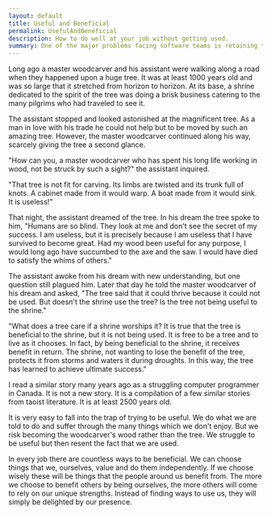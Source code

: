 ```yaml
---
layout: default
title: Useful and Beneficial
permalink: UsefulAndBeneficial
description: How to do well at your job without getting used.
summary: One of the major problems facing software teams is retaining talent. A familiar refrain is, "If I'm going to put up with this, I'll need more money."  Even as developers' salaries increase, their satisfaction in their jobs doesn't seem to.  This story from taoist literature shed some surprising light on the problem for me.
---
```

Long ago a master woodcarver and his assistant were walking along a
road when they happened upon a huge tree.  It was at least 1000 years
old and was so large that it stretched from horizon to horizon.  At
its base, a shrine dedicated to the spirit of the tree was doing a
brisk business catering to the many pilgrims who had traveled to see
it.

The assistant stopped and looked astonished at the magnificent tree.
As a man in love with his trade he could not help but to be moved by
such an amazing tree.  However, the master woodcarver continued along
his way, scarcely giving the tree a second glance.

"How can you, a master woodcarver who has spent his long life working
in wood, not be struck by such a sight?" the assistant inquired.

"That tree is not fit for carving.  Its limbs are twisted and its
trunk full of knots.  A cabinet made from it would warp.  A boat made
from it would sink.  It is useless!"

That night, the assistant dreamed of the tree.  In his dream the tree
spoke to him, "Humans are so blind.  They look at me and don't see the
secret of my success.  I am useless, but it is precisely because I am
useless that I have survived to become great.  Had my wood been useful
for any purpose, I would long ago have succumbed to the axe and the
saw.  I would have died to satisfy the whims of others."

The assistant awoke from his dream with new understanding, but one
question still plagued him.  Later that day he told the master
woodcarver of his dream and asked, "The tree said that it could thrive
because it could not be used.  But doesn't the shrine use the tree?
Is the tree not being useful to the shrine."

"What does a tree care if a shrine worships it?  It is true that the
tree is beneficial to the shrine, but it is not being used.  It is
free to be a tree and to live as it chooses.  In fact, by being
beneficial to the shrine, it receives benefit in return.  The shrine,
not wanting to lose the benefit of the tree, protects it from storms
and waters it during droughts.  In this way, the tree has learned to
achieve ultimate success."

I read a similar story many years ago as a struggling computer
programmer in Canada.  It is not a new story. It is a compilation of a
few similar stories from taoist literature.  It is at least 2500 years
old.

It is very easy to fall into the trap of trying to be useful.  We do
what we are told to do and suffer through the many things which we
don't enjoy.  But we risk becoming the woodcarver's wood rather than
the tree.  We struggle to be useful but then resent the fact that we
are used.

In every job there are countless ways to be beneficial.  We can choose
things that we, ourselves, value and do them independently.  If we
choose wisely these will be things that the people around us benefit
from.  The more we choose to benefit others by being
ourselves, the more others will come to rely on our unique strengths.  Instead
of finding ways to use us, they will simply be delighted by our
presence. 
